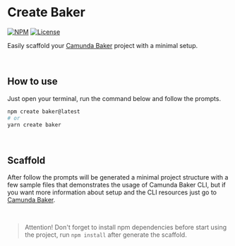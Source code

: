 # Create Baker

[![NPM](https://img.shields.io/npm/v/cam-baker)](https://www.npmjs.com/package/cam-baker)
[![License](https://img.shields.io/badge/license-MIT-blue.svg)](https://opensource.org/licenses/MIT)

Easily scaffold your [Camunda Baker](https://github.com/pedbernardo/cam-baker) project with a minimal setup.

<br>

## How to use

Just open your terminal, run the command below and follow the prompts.

```bash
npm create baker@latest
# or
yarn create baker
```

<br>

## Scaffold

After follow the prompts will be generated a minimal project structure with a few sample files that demonstrates the usage of Camunda Baker CLI, but if you want more information about setup and the CLI resources just go to [Camunda Baker](https://github.com/pedbernardo/cam-baker).

<br>

> Attention! Don't forget to install npm dependencies before start using the project, run `npm install` after generate the scaffold.

